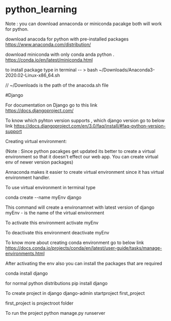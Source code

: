 # python_learning

Note : you can download annaconda or miniconda pacakge both will work for python.

download anacoda for python with pre-installed packages
https://www.anaconda.com/distribution/

download miniconda with only conda anda python .
https://conda.io/en/latest/miniconda.html

to install package type in terminal -- >
bash ~/Downloads/Anaconda3-2020.02-Linux-x86_64.sh

// ~/Downloads is the path of the anacoda.sh file

#Django

For documentation on Django go to this link
https://docs.djangoproject.com/

To know which pyhton version supports , which django version go to below link
https://docs.djangoproject.com/en/3.0/faq/install/#faq-python-version-support


Creating virtual environment:

(Note : Since python pacakges get updated its better to create a virtual environment so that it doesn't effect our web app. You can create virtual env of newer version packages)

Annaconda makes it easier to create virtual environment since it has virtual environment handler.


To use virtual environment in terminal type

conda create --name myEnv django  

This command will create a environamnet with latest version of django
myEnv - is the name of the virtual environment

To activate this environment
activate myEnv

To deactivate this environment
deactivate myEnv

To know more about creating conda environment go to below link
https://docs.conda.io/projects/conda/en/latest/user-guide/tasks/manage-environments.html

After activating the env also you can install the packages that are required

conda install django

for normal python distributions
pip install django

To create project in django
django-admin startproject first_project   

first_project is projectroot folder

To run the project
python manage.py runserver
